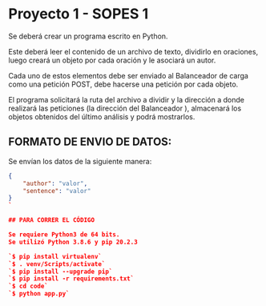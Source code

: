 # Proyecto 1 - SOPES 1

Se deberá crear un programa escrito en Python. 

Este deberá leer el contenido de un archivo de texto, dividirlo en oraciones, luego creará un objeto por cada oración y le asociará un autor. 

Cada uno de estos elementos debe ser enviado al Balanceador de carga como una petición POST, debe hacerse una petición por cada objeto. 

El programa solicitará la ruta del archivo a dividir y la dirección a donde realizará las peticiones (la dirección del Balanceador ), almacenará los objetos
obtenidos del último análisis y podrá mostrarlos. 

## FORMATO DE ENVIO DE DATOS:

Se envían los datos de la siguiente manera:

```json 
{
    "author": "valor",
    "sentence": "valor"
}
`

## PARA CORRER EL CÓDIGO

Se requiere Python3 de 64 bits.
Se utilizó Python 3.8.6 y pip 20.2.3

`$ ​pip install virtualenv​`
`$ . venv/Scripts/activate`
`$ pip install --upgrade pip`
`$ pip install -r requirements.txt`
`$ cd code`
`$ python app.py`